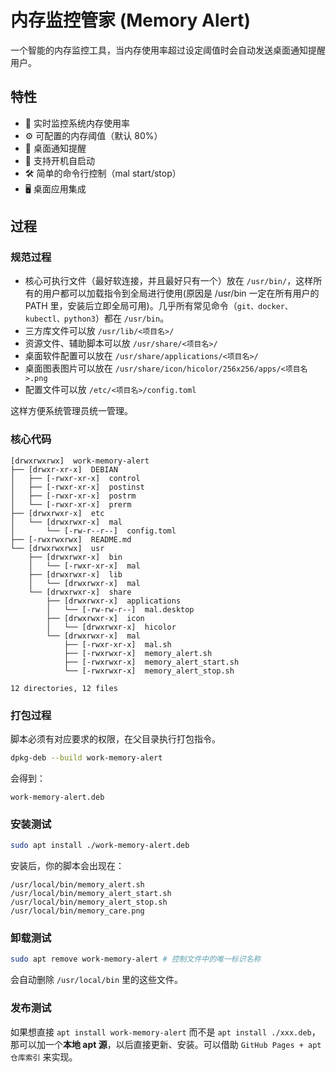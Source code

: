 # 内存监控管家 (Memory Alert)

一个智能的内存监控工具，当内存使用率超过设定阈值时会自动发送桌面通知提醒用户。

## 特性

- 🚀 实时监控系统内存使用率
- ⚙️ 可配置的内存阈值（默认 80%）
- 🔔 桌面通知提醒
- 🎯 支持开机自启动
- 🛠️ 简单的命令行控制（mal start/stop）
- 🖥️ 桌面应用集成

## 过程

### 规范过程

- 核心可执行文件（最好软连接，并且最好只有一个）放在 `/usr/bin/`，这样所有的用户都可以加载指令到全局进行使用(原因是 /usr/bin 一定在所有用户的 PATH 里，安装后立即全局可用)。几乎所有常见命令（`git、docker、kubectl、python3`）都在 `/usr/bin`。
- 三方库文件可以放 `/usr/lib/<项目名>/`
- 资源文件、辅助脚本可以放 `/usr/share/<项目名>/`
- 桌面软件配置可以放在 `/usr/share/applications/<项目名>/`
- 桌面图表图片可以放在 `/usr/share/icon/hicolor/256x256/apps/<项目名>.png`
- 配置文件可以放 `/etc/<项目名>/config.toml`

这样方便系统管理员统一管理。

### 核心代码

```shell
[drwxrwxrwx]  work-memory-alert
├── [drwxr-xr-x]  DEBIAN
│   ├── [-rwxr-xr-x]  control
│   ├── [-rwxr-xr-x]  postinst
│   ├── [-rwxr-xr-x]  postrm
│   └── [-rwxr-xr-x]  prerm
├── [drwxrwxr-x]  etc
│   └── [drwxrwxr-x]  mal
│       └── [-rw-r--r--]  config.toml
├── [-rwxrwxrwx]  README.md
└── [drwxrwxrwx]  usr
    ├── [drwxrwxr-x]  bin
    │   └── [-rwxr-xr-x]  mal
    ├── [drwxrwxr-x]  lib
    │   └── [drwxrwxr-x]  mal
    └── [drwxrwxr-x]  share
        ├── [drwxrwxr-x]  applications
        │   └── [-rw-rw-r--]  mal.desktop
        ├── [drwxrwxr-x]  icon
        │   └── [drwxrwxr-x]  hicolor
        └── [drwxrwxr-x]  mal
            ├── [-rwxr-xr-x]  mal.sh
            ├── [-rwxrwxr-x]  memory_alert.sh
            ├── [-rwxrwxr-x]  memory_alert_start.sh
            └── [-rwxrwxr-x]  memory_alert_stop.sh

12 directories, 12 files
```

### 打包过程

脚本必须有对应要求的权限，在父目录执行打包指令。

```bash
dpkg-deb --build work-memory-alert
```

会得到：

```
work-memory-alert.deb
```

### 安装测试

```bash
sudo apt install ./work-memory-alert.deb
```

安装后，你的脚本会出现在：

```
/usr/local/bin/memory_alert.sh
/usr/local/bin/memory_alert_start.sh
/usr/local/bin/memory_alert_stop.sh
/usr/local/bin/memory_care.png
```

### 卸载测试

```bash
sudo apt remove work-memory-alert # 控制文件中的唯一标识名称
```

会自动删除 `/usr/local/bin` 里的这些文件。

### 发布测试

如果想直接 `apt install work-memory-alert` 而不是 `apt install ./xxx.deb`，那可以加一个**本地 apt 源**，以后直接更新、安装。可以借助 `GitHub Pages + apt 仓库索引` 来实现。
